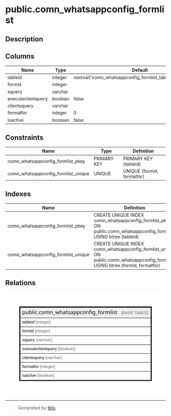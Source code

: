# public.comn_whatsappconfig_formlist

## Description

## Columns

| Name | Type | Default | Nullable | Children | Parents | Comment |
| ---- | ---- | ------- | -------- | -------- | ------- | ------- |
| tableid | integer | nextval('comn_whatsappconfig_formlist_tableid_seq'::regclass) | false |  |  |  |
| formid | integer |  | true |  |  |  |
| squery | varchar |  | true |  |  |  |
| executeclientquery | boolean | false | true |  |  |  |
| clientsquery | varchar |  | true |  |  |  |
| formatfor | integer | 0 | true |  |  |  |
| isactive | boolean | false | true |  |  |  |

## Constraints

| Name | Type | Definition |
| ---- | ---- | ---------- |
| comn_whatsappconfig_formlist_pkey | PRIMARY KEY | PRIMARY KEY (tableid) |
| comn_whatsappconfig_formlist_unique | UNIQUE | UNIQUE (formid, formatfor) |

## Indexes

| Name | Definition |
| ---- | ---------- |
| comn_whatsappconfig_formlist_pkey | CREATE UNIQUE INDEX comn_whatsappconfig_formlist_pkey ON public.comn_whatsappconfig_formlist USING btree (tableid) |
| comn_whatsappconfig_formlist_unique | CREATE UNIQUE INDEX comn_whatsappconfig_formlist_unique ON public.comn_whatsappconfig_formlist USING btree (formid, formatfor) |

## Relations

![er](public.comn_whatsappconfig_formlist.svg)

---

> Generated by [tbls](https://github.com/k1LoW/tbls)
